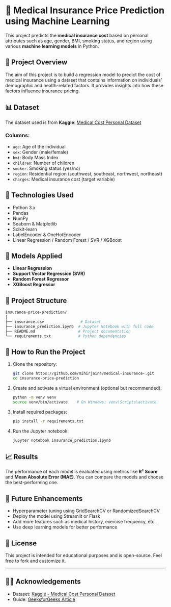 
# 🏥 Medical Insurance Price Prediction using Machine Learning

This project predicts the **medical insurance cost** based on personal attributes such as age, gender, BMI, smoking status, and region using various **machine learning models** in Python.

## 📌 Project Overview

The aim of this project is to build a regression model to predict the cost of medical insurance using a dataset that contains information on individuals' demographic and health-related factors. It provides insights into how these factors influence insurance pricing.

## 📊 Dataset

The dataset used is from **Kaggle**: [Medical Cost Personal Dataset](https://www.kaggle.com/datasets/mirichoi0218/insurance)

### Columns:
- `age`: Age of the individual
- `sex`: Gender (male/female)
- `bmi`: Body Mass Index
- `children`: Number of children
- `smoker`: Smoking status (yes/no)
- `region`: Residential region (southwest, southeast, northwest, northeast)
- `charges`: Medical insurance cost (target variable)

## 🔧 Technologies Used

- Python 3.x
- Pandas
- NumPy
- Seaborn & Matplotlib
- Scikit-learn
- LabelEncoder & OneHotEncoder
- Linear Regression / Random Forest / SVR / XGBoost

## 🧠 Models Applied

- **Linear Regression**
- **Support Vector Regression (SVR)**
- **Random Forest Regressor**
- **XGBoost Regressor**

## 📁 Project Structure

```bash
insurance-price-prediction/
│
├── insurance.csv                # Dataset
├── insurance_prediction.ipynb  # Jupyter Notebook with full code
├── README.md                   # Project documentation
└── requirements.txt            # Python dependencies
```

## 🚀 How to Run the Project

1. Clone the repository:
   ```bash
   git clone https://github.com/mihirjain4/medical-insurance-.git
   cd insurance-price-prediction
   ```

2. Create and activate a virtual environment (optional but recommended):
   ```bash
   python -m venv venv
   source venv/bin/activate    # On Windows: venv\Scripts\activate
   ```

3. Install required packages:
   ```bash
   pip install -r requirements.txt
   ```

4. Run the Jupyter notebook:
   ```bash
   jupyter notebook insurance_prediction.ipynb
   ```

## 📈 Results

The performance of each model is evaluated using metrics like **R² Score** and **Mean Absolute Error (MAE)**. You can compare the models and choose the best-performing one.

## 🔮 Future Enhancements

- Hyperparameter tuning using GridSearchCV or RandomizedSearchCV
- Deploy the model using Streamlit or Flask
- Add more features such as medical history, exercise frequency, etc.
- Use deep learning models for better performance

## 🧾 License

This project is intended for educational purposes and is open-source. Feel free to fork and customize it.

---

## 🙋‍♂️ Acknowledgements

- Dataset: [Kaggle - Medical Cost Personal Dataset](https://www.kaggle.com/datasets/mirichoi0218/insurance)
- Guide: [GeeksforGeeks Article](https://www.geeksforgeeks.org/machine-learning/medical-insurance-price-prediction-using-machine-learning-python/)
